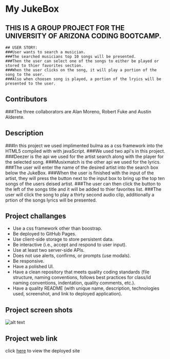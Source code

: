 
# My JukeBox


 ## THIS IS A GROUP PROJECT FOR THE UNIVERSITY OF ARIZONA CODING BOOTCAMP.
    
    ## USER STORY: 
    ###User wants to search a musician.
    ###The searched musicians top 10 songs will be presented.
    ###Then the user can select one of the songs to either be played or stored to thier favorites section.
    ###When the user clicks on the song, it will play a portion of the song to the user.
    ###Also when choosen song is played, a portion of the lryics will be presented to the user.  
    
## Contributors
###The three collaborators are Alan Moreno, Robert Fuke and Austin Alderete.
## Description
###In this project we used implimented bulma as a css framework into the HTML5 compiled with with javaScript.
###We used two api's in this project.
###Deezer is the api we used for the artist search along with the player for the selected song.
###Musixmatch is the other api we used for the lyrics. 
###The user will enter the name of the desired artist into the search box below the JukeBox.
###When the user is finished with the input of the artist, they will press the button next to the input box to bring up the top ten songs of the users deised artist.
###The user can then click the button to the left of the songs title and it will be added to thier favorites list.
###The user will click the song to play a thirty second audio clip, additionally a prtion of the songs lyrics will be presented.

## Project challanges
* Use a css framework other than boostrap.
* Be deployed to GitHub Pages.
* Use client-side storage to store persistent data.
* Be interactive (i.e., accept and respond to user input).
* Use at least two server-side APIs.
* Does not use alerts, confirms, or prompts (use modals).
* Be responsive.
* Have a polished UI.
* Have a clean repository that meets quality coding standards (file structure, naming conventions, follows best practices for class/id naming conventions, indentation, quality comments, etc.).
* Have a quality README (with unique name, description, technologies used, screenshot, and link to deployed application).

## Project screen shots
![alt text](assets/images/armScreenShot1.JPG "before Search")

## Project web link
click [here](https://algmoreno.github.io/arm/) to view the deployed site



